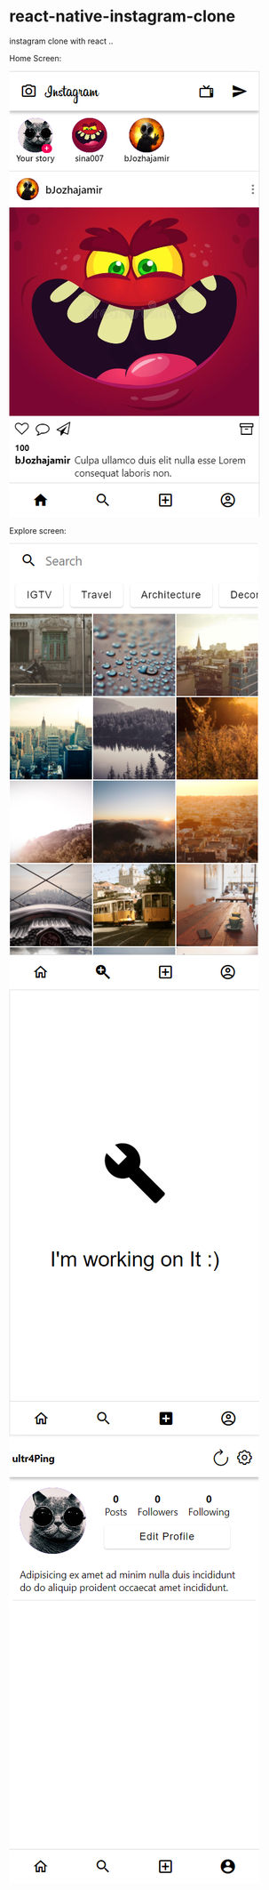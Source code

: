 # react-native-instagram-clone

instagram clone with react ..


Home Screen:

![Home screen](https://github.com/sina-pr/react-native-instagram-clone/blob/main/screenShots/Home.png)

Explore screen:


![Explore screen](https://github.com/sina-pr/react-native-instagram-clone/blob/main/screenShots/explore.png)
![Add screen](https://github.com/sina-pr/react-native-instagram-clone/blob/main/screenShots/Add.png)
![Profile screen](https://github.com/sina-pr/react-native-instagram-clone/blob/main/screenShots/profile.png)
